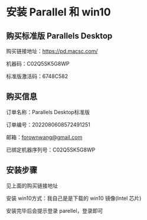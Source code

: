 # 安装 Parallel 和 win10



## 购买标准版 Parallels Desktop


 购买链接地址：https://pd.macsc.com/




机器码：C02Q5SK5G8WP

标准版激活码：6748C582



## 购买信息

订单名称：Parallels Desktop标准版

订单编号：2022080608572491251

邮箱：forownwang@gmail.com

已绑定机器序列号：C02Q5SK5G8WP





## 安装步骤 

见上面的购买链接地址

安装 win10方式：我自己是是下载的 win10 镜像(Intel 芯片)

安装完毕后会提示登录 parellel，登录即可
